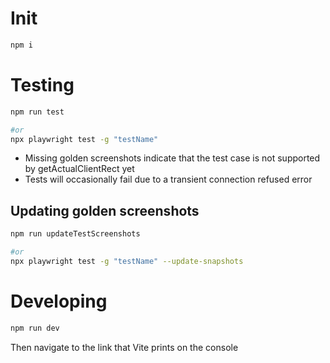 # Init

```bash
npm i
```

# Testing

```bash
npm run test

#or
npx playwright test -g "testName"
```

- Missing golden screenshots indicate that the test case is not supported by getActualClientRect yet
- Tests will occasionally fail due to a transient connection refused error

## Updating golden screenshots

```bash
npm run updateTestScreenshots

#or
npx playwright test -g "testName" --update-snapshots
```

# Developing

```bash
npm run dev
```

Then navigate to the link that Vite prints on the console
